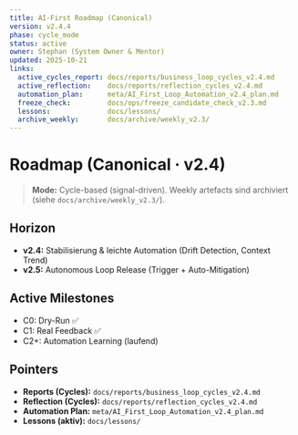 ```yaml
---
title: AI-First Roadmap (Canonical)
version: v2.4.4
phase: cycle_mode
status: active
owner: Stephan (System Owner & Mentor)
updated: 2025-10-21
links:
  active_cycles_report: docs/reports/business_loop_cycles_v2.4.md
  active_reflection:    docs/reports/reflection_cycles_v2.4.md
  automation_plan:      meta/AI_First_Loop_Automation_v2.4_plan.md
  freeze_check:         docs/ops/freeze_candidate_check_v2.3.md
  lessons:              docs/lessons/
  archive_weekly:       docs/archive/weekly_v2.3/
---
```


# Roadmap (Canonical · v2.4)

> **Mode:** Cycle-based (signal-driven). Weekly artefacts sind archiviert (siehe `docs/archive/weekly_v2.3/`).

## Horizon
- **v2.4:** Stabilisierung & leichte Automation (Drift Detection, Context Trend)
- **v2.5:** Autonomous Loop Release (Trigger + Auto-Mitigation)

## Active Milestones
- C0: Dry-Run ✅
- C1: Real Feedback ✅
- C2+: Automation Learning (laufend)

## Pointers
- **Reports (Cycles):** `docs/reports/business_loop_cycles_v2.4.md`
- **Reflection (Cycles):** `docs/reports/reflection_cycles_v2.4.md`
- **Automation Plan:** `meta/AI_First_Loop_Automation_v2.4_plan.md`
- **Lessons (aktiv):** `docs/lessons/`
